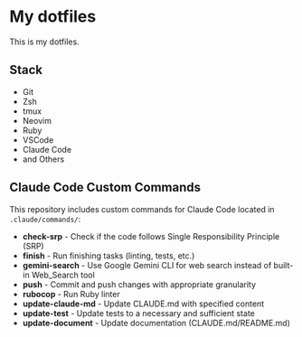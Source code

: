 My dotfiles
=============

This is my dotfiles.

## Stack

- Git
- Zsh
- tmux
- Neovim
- Ruby
- VSCode
- Claude Code
- and Others

## Claude Code Custom Commands

This repository includes custom commands for Claude Code located in `.claude/commands/`:

- **check-srp** - Check if the code follows Single Responsibility Principle (SRP)
- **finish** - Run finishing tasks (linting, tests, etc.)
- **gemini-search** - Use Google Gemini CLI for web search instead of built-in Web_Search tool
- **push** - Commit and push changes with appropriate granularity
- **rubocop** - Run Ruby linter
- **update-claude-md** - Update CLAUDE.md with specified content
- **update-test** - Update tests to a necessary and sufficient state
- **update-document** - Update documentation (CLAUDE.md/README.md)
